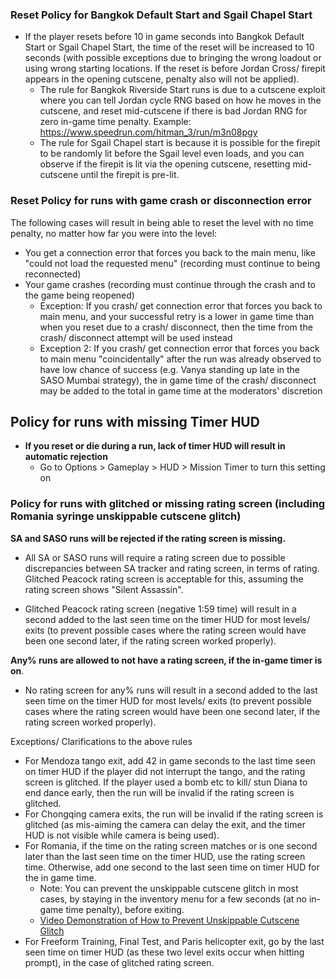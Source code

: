### Reset Policy for Bangkok Default Start and Sgail Chapel Start
  * If the player resets before 10 in game seconds into Bangkok Default Start or Sgail Chapel Start, the time of the reset will be increased to 10 seconds (with possible exceptions due to bringing the wrong loadout or using wrong starting locations. If the reset is before Jordan Cross/ firepit appears in the opening cutscene, penalty also will not be applied).
    * The rule for Bangkok Riverside Start runs is due to a cutscene exploit where you can tell Jordan cycle RNG based on how he moves in the cutscene, and reset mid-cutscene if there is bad Jordan RNG for zero in-game time penalty.
Example: https://www.speedrun.com/hitman_3/run/m3n08pgy
    * The rule for Sgail Chapel start is because it is possible for the firepit to be randomly lit before the Sgail level even loads, and you can observe if the firepit is lit via the opening cutscene, resetting mid-cutscene until the firepit is pre-lit.

### Reset Policy for runs with game crash or disconnection error
The following cases will result in being able to reset the level with no time penalty, no matter how far you were into the level:
* You get a connection error that forces you back to the main menu, like "could not load the requested menu" (recording must continue to being reconnected)
* Your game crashes (recording must continue through the crash and to the game being reopened)
  * Exception: If you crash/ get connection error that forces you back to main menu, and your successful retry is a lower in game time than when you reset due to a crash/ disconnect, then the time from the crash/ disconnect attempt will be used instead
  * Exception 2: If you crash/ get connection error that forces you back to main menu "coincidentally" after the run was already observed to have low chance of success (e.g. Vanya standing up late in the SASO Mumbai strategy), the in game time of the crash/ disconnect may be added to the total in game time at the moderators' discretion

## Policy for runs with missing Timer HUD
* **If you reset or die during a run, lack of timer HUD will result in automatic rejection**
    * Go to Options > Gameplay > HUD > Mission Timer to turn this setting on

### Policy for runs with glitched or missing rating screen (including Romania syringe unskippable cutscene glitch)
**SA and SASO runs will be rejected if the rating screen is missing.**
* All SA or SASO runs will require a rating screen due to possible discrepancies between SA tracker and rating screen, in terms of rating. Glitched Peacock rating screen is acceptable for this, assuming the rating screen shows "Silent Assassin".

* Glitched Peacock rating screen (negative 1:59 time) will result in a second added to the last seen time on the timer HUD for most levels/ exits (to prevent possible cases where the rating screen would have been one second later, if the rating screen worked properly).

**Any% runs are allowed to not have a rating screen, if the in-game timer is on**. 
* No rating screen for any% runs will result in a second added to the last seen time on the timer HUD for most levels/ exits (to prevent possible cases where the rating screen would have been one second later, if the rating screen worked properly).

Exceptions/ Clarifications to the above rules
- For Mendoza tango exit, add 42 in game seconds to the last time seen on timer HUD if the player did not interrupt the tango, and the rating screen is glitched. If the player used a bomb etc to kill/ stun Diana to end dance early, then the run will be invalid if the rating screen is glitched.
- For Chongqing camera exits, the run will be invalid if the rating screen is glitched (as mis-aiming the camera can delay the exit, and the timer HUD is not visible while camera is being used).
- For Romania, if the time on the rating screen matches or is one second later than the last seen time on the timer HUD, use the rating screen time. Otherwise, add one second to the last seen time on timer HUD for the in game time.
  * Note: You can prevent the unskippable cutscene glitch in most cases, by staying in the inventory menu for a few seconds (at no in-game time penalty), before exiting. 
  * [Video Demonstration of How to Prevent Unskippable Cutscene Glitch](https://youtu.be/qk6z9Pg_Lxg?t=183)
- For Freeform Training, Final Test, and Paris helicopter exit, go by the last seen time on timer HUD (as these two level exits occur when hitting prompt), in the case of glitched rating screen.